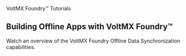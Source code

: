 ﻿    

VoltMX Foundry™ Tutorials

Building Offline Apps with VoltMX Foundry™
---------------------------------------------

Watch an overview of the VoltMX Foundry Offline Data Synchronization capabilities.
